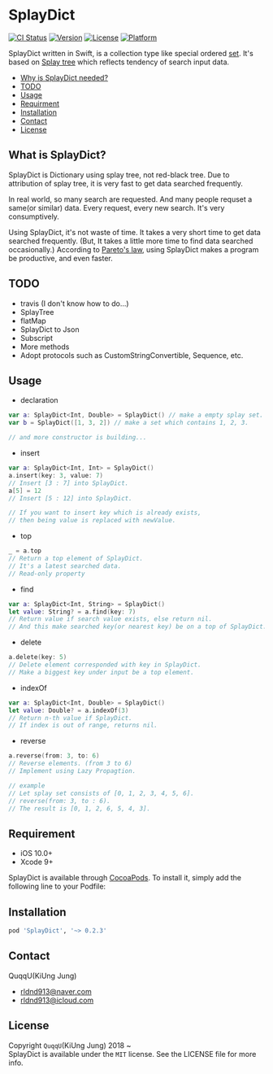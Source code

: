 # SplayDict


[![CI Status](https://img.shields.io/travis/QuqqU/SplayDict.svg?style=flat)](https://travis-ci.org/QuqqU/SplayDict)
[![Version](https://img.shields.io/cocoapods/v/SplayDict.svg?style=flat)](https://cocoapods.org/pods/SplayDict)
[![License](https://img.shields.io/cocoapods/l/SplayDict.svg?style=flat)](https://cocoapods.org/pods/SplayDict)
[![Platform](https://img.shields.io/cocoapods/p/SplayDict.svg?style=flat)](https://cocoapods.org/pods/SplayDict)

SplayDict written in Swift, is a collection type like special ordered [set](https://developer.apple.com/documentation/swift/set?changes=_2). 
It's based on [Splay tree](https://en.wikipedia.org/wiki/Splay_tree) which reflects tendency of search input data. 

- [Why is SplayDict needed?](#why)
- [TODO](#TODO)
- [Usage](#Usage)
- [Requirment](#Requirment)
- [Installation](#Installation)
- [Contact](#Contact)
- [License](#License)


<a id="why"></a>
## What is SplayDict?
SplayDict is Dictionary using splay tree, not red-black tree.
Due to attribution of splay tree, it is very fast to get data searched frequently.

In real world, so many search are requested. And many people requset a same(or similar) data. Every request, every new search. It's very consumptively. 

Using SplayDict, it's not waste of time. It takes a very short time to get data searched frequently. (But, It takes a little more time to find data searched occasionally.) 
According to [Pareto's law](https://en.wikipedia.org/wiki/Pareto_principle), using SplayDict makes a program be productive, and even faster.

<a id="TODO"></a>
## TODO
- travis (I don't know how to do...)
- SplayTree
- flatMap
- SplayDict to Json
- Subscript
- More methods
- Adopt protocols such as CustomStringConvertible, Sequence, etc.


<a id="Usage"></a>
## Usage

- declaration
```swift
var a: SplayDict<Int, Double> = SplayDict() // make a empty splay set.
var b = SplayDict([1, 3, 2]) // make a set which contains 1, 2, 3.

// and more constructor is building...
```

- insert
```swift
var a: SplayDict<Int, Int> = SplayDict()
a.insert(key: 3, value: 7)
// Insert [3 : 7] into SplayDict.
a[5] = 12
// Insert [5 : 12] into SplayDict.

// If you want to insert key which is already exists,
// then being value is replaced with newValue.
```

- top
```swift
_ = a.top 
// Return a top element of SplayDict.
// It's a latest searched data.
// Read-only property
```

- find
```swift
var a: SplayDict<Int, String> = SplayDict()
let value: String? = a.find(key: 7) 
// Return value if search value exists, else return nil.
// And this make searched key(or nearest key) be on a top of SplayDict.
```

- delete
```swift
a.delete(key: 5)
// Delete element corresponded with key in SplayDict.
// Make a biggest key under input be a top element.
```

- indexOf
```swift
var a: SplayDict<Int, Double> = SplayDict()
let value: Double? = a.indexOf(3)
// Return n-th value if SplayDict.
// If index is out of range, returns nil.
```

- reverse
```swift
a.reverse(from: 3, to: 6)
// Reverse elements. (from 3 to 6)
// Implement using Lazy Propagtion.

// example
// Let splay set consists of [0, 1, 2, 3, 4, 5, 6].
// reverse(from: 3, to : 6).
// The result is [0, 1, 2, 6, 5, 4, 3].
```








<a id="Requirment"></a>
## Requirement

- iOS 10.0+
- Xcode 9+



<a id="Installation"></a>
SplayDict is available through [CocoaPods](https://cocoapods.org). To install
it, simply add the following line to your Podfile:
## Installation

```ruby
pod 'SplayDict', '~> 0.2.3'
```


<a id="Contact"></a>
## Contact

QuqqU(KiUng Jung)

- rldnd913@naver.com
- rldnd913@icloud.com


<a id="License"></a>
## License

Copyright `QuqqU`(KiUng Jung) 2018 ~   
SplayDict is available under the `MIT` license. See the LICENSE file for more info.